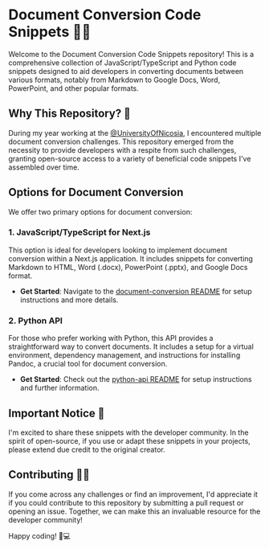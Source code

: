 # Document Conversion Code Snippets 📄🔄

Welcome to the Document Conversion Code Snippets repository! This is a comprehensive collection of JavaScript/TypeScript and Python code snippets designed to aid developers in converting documents between various formats, notably from Markdown to Google Docs, Word, PowerPoint, and other popular formats.

## Why This Repository? 🤔

During my year working at the [@UniversityOfNicosia](https://github.com/UniversityOfNicosia), I encountered multiple document conversion challenges. This repository emerged from the necessity to provide developers with a respite from such challenges, granting open-source access to a variety of beneficial code snippets I've assembled over time.

## Options for Document Conversion

We offer two primary options for document conversion:

### 1. JavaScript/TypeScript for Next.js

This option is ideal for developers looking to implement document conversion within a Next.js application. It includes snippets for converting Markdown to HTML, Word (.docx), PowerPoint (.pptx), and Google Docs format.

- **Get Started**: Navigate to the [document-conversion README](https://github.com/HlexNC/Document-Conversion-Snippets/blob/feature/104-docker/document-conversion/README.md) for setup instructions and more details.

### 2. Python API

For those who prefer working with Python, this API provides a straightforward way to convert documents. It includes a setup for a virtual environment, dependency management, and instructions for installing Pandoc, a crucial tool for document conversion.

- **Get Started**: Check out the [python-api README](https://github.com/HlexNC/Document-Conversion-Snippets/blob/feature/104-docker/python-api/README.md) for setup instructions and further information.

## Important Notice 📜

I'm excited to share these snippets with the developer community. In the spirit of open-source, if you use or adapt these snippets in your projects, please extend due credit to the original creator.

## Contributing 🧑‍💻

If you come across any challenges or find an improvement, I'd appreciate it if you could contribute to this repository by submitting a pull request or opening an issue. Together, we can make this an invaluable resource for the developer community!

Happy coding! 🚀💻
